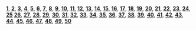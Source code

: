 **[1](https://ws.tsl.rocks/corp/f5825bb96dc9d061496fcea5926a16ba159a26ccd5518f8e63583c52fb68dd29)**, **[2](https://ws.tsl.rocks/corp/4eeaf112dd9983e997c8c9ec43e562763a8cd4a95f268b4bfeee5e39934f01de)**, **[3](https://ws.tsl.rocks/corp/3a4286c6f512d1e0b6d9866b1a1bb0f29abc36fd4a82b7b2cb39df192fce125d)**, **[4](https://ws.tsl.rocks/corp/c7836cb5499149d8631d0f49b7e91f08f0cf47c3bd10a9492ad6a3f7c25d7eab)**, **[5](https://ws.tsl.rocks/corp/15bb6468a62584f5281a81614dde743b4bbf2196289e4c346da53f96e2e140c1)**,
 **[6](https://ws.tsl.rocks/corp/1663ae68266882a1c09b5a4e5a16b97770e86390b7af7bcfc66b46213334a3a2)**, **[7](https://ws.tsl.rocks/corp/8690c5dbe16d9d069bed96f14a2f11a942c4259147f0623fa224dc50f4009b36)**, **[8](https://ws.tsl.rocks/corp/7ae9b210fd68f3dfa93682a1191388e569dc54fe9d762f02110cd7ac9c1d4477)**, **[9](https://ws.tsl.rocks/corp/22a6ca5b9d96d9fe15fd019792db66760757592e6e03678bf67bca27b028233b)**, **[10](https://ws.tsl.rocks/corp/051a82098a716580383e9ab0d025dd67a8e7ad93da00f1610c449a784f3dc825)**,
 **[11](https://ws.tsl.rocks/corp/38cd283c7bb8ee0390f5624e49a3465b1d4a8c789cc2d501f38918a16f6140e2)**, **[12](https://ws.tsl.rocks/corp/d6f4702c0a85549d019474868a68ecc1a6c546d73fa31f9336ee639a906ff0fe)**, **[13](https://ws.tsl.rocks/corp/03620dd2b01d0a0c2c7b03cb570214cd6c5872eb043bac01dcadeb6244f8d861)**, **[14](https://ws.tsl.rocks/corp/fb10f33f3db17b99b0d227f17e7fde76ef067dc4a4bb4ae05e46c76d2e5e8ea1)**, **[15](https://ws.tsl.rocks/corp/d8104c7dc7af4c8fec4c36c1425f9fe855a195bf4befb2595cad4f8f7bed7ddc)**,
 **[16](https://ws.tsl.rocks/corp/1495d852070d8182229d3cb26e828265d4525a9ef97a9b377415b803b01d6101)**, **[17](https://ws.tsl.rocks/corp/a05d1feeae198a1f2ef98606bf83fdfa2254f2ac62f3db20cd5b09449257b8cd)**, **[18](https://ws.tsl.rocks/corp/ac4e1665a51bdd039d04798e56c3bd85b526c57cf7015fd400b6c8d8ccd959a3)**, **[19](https://ws.tsl.rocks/corp/76701c008d6499f16ec942e61adc3d6d80e931ff9407f8281b492789f8fab908)**, **[20](https://ws.tsl.rocks/corp/8a3aea3b3dacfd3dcdb402e896204557e250b07b8a5e04b5814600c66cc1a25b)**,
 **[21](https://ws.tsl.rocks/corp/65faf5c743dd419a1573d1c665f229a41f1724e27d160e5d2b01a4417a707e0e)**, **[22](https://ws.tsl.rocks/corp/f9c3b5fe54cb33985284a6fe5351ab51fb691af909a2172570ee549050a93af2)**, **[23](https://ws.tsl.rocks/corp/4f0fa774b66e4f744a305525f92e7252205ae754df0f3982b577b32caf32cdbc)**, **[24](https://ws.tsl.rocks/corp/9919a50d277644f496c19d5becdf40abb251d000345f049632329f0b35b7fbf1)**, **[25](https://ws.tsl.rocks/corp/b60fb003fae650d1de18e7bca4fad04f9805501f4568d07ceb47bffdfeb613c1)**
**[26](https://ws.tsl.rocks/corp/b9a3e1e7fd3a235db7f440974db9210dc9a3b85c39fd437099f32f53cfe1e21c)**, **[27](https://ws.tsl.rocks/corp/779114322d677f05c7451cf2323327bd6ff62ec9513ba922e38578b0813f3bad)**, **[28](https://ws.tsl.rocks/corp/1be720217ab52db12c48c73fc6d02f0cd66130efe05373dd97926fac3992557d)**, **[29](https://ws.tsl.rocks/corp/6c8c526b366a9e9eb3eba3d3107b628042c005db03530961b24a722cc58a339e)**, **[30](https://ws.tsl.rocks/corp/99a4ba88f6a620cb9ea1da456127c978a858ffbda4e40b255fcf3365515da25d)**,
 **[31](https://ws.tsl.rocks/corp/7deb3943434ee3aa56bb4c29a0fb0831bcbc4b570a58a2809ea1a549b7df328e)**, **[32](https://ws.tsl.rocks/corp/3efaab24560531ff257e73bfb281a7e9c0a9d591ac5aff55d05d35f2fb5e1d73)**, **[33](https://ws.tsl.rocks/corp/cc9ed2698988a35d6dbb9e9762d6575b28204ab15fd7208b64e8108878a4b8f9)**, **[34](https://ws.tsl.rocks/corp/04bc2e393574e6987401e2851108ad114745016e9bec7b70cb49fc31d1981496)**, **[35](https://ws.tsl.rocks/corp/15831bc11de2a279f369118ffb2cd889844a6992e769889ad9e64f8ac15a410f)**,
 **[36](https://ws.tsl.rocks/corp/1a1250d276bf9541252070bbee9c6b216c91b12a837aaa8a8e8a90f490940538)**, **[37](https://ws.tsl.rocks/corp/85f6a14e4f7488eb8134ea422522636da92d121d81297b3018e1e69fac907762)**, **[38](https://ws.tsl.rocks/corp/89b20821cb6e619dced74a6e153a1d3ceafa70b1035fb7d61a6920d375e49f50)**, **[39](https://ws.tsl.rocks/corp/623f28fa77360220e64570e6493ec911dc1e814d1686305b7879da48d808d1cf)**, **[40](https://ws.tsl.rocks/corp/44e91582df527f0e9d3977b4c713db38b9c73a98e95ba353eccdcc601e64d027)**,
 **[41](https://ws.tsl.rocks/corp/4be10b4fa74e6bc45ea50d720527bec8db0312f419a419f203b09350d663c755)**, **[42](https://ws.tsl.rocks/corp/8c2109279ceb01bcca0aa5e85c151d5877831ac54199285743750e2ed343b407)**, **[43](https://ws.tsl.rocks/corp/1e4e3bc5f21c0b6cd362f404b88f09e18e26a8c0134a31015d6d7577a7230dc9)**, **[44](https://ws.tsl.rocks/corp/fc91552441e9553b76df7ca1870d63c6fd9e50f9c98a3d2bb9f6979b47bd845f)**, **[45](https://ws.tsl.rocks/corp/597bcb53e7f2e8f5bf2135602da30d76170ca6a5d950a0c60b5c617b6c32dead)**,
 **[46](https://ws.tsl.rocks/corp/107aa372f22d23bb567b3a7fefd3442d93a2984204d7189bbb0fed1ee976ede2)**, **[47](https://ws.tsl.rocks/corp/74b60d3e331a6a56ea4d17f4444f02a50808c013285ee0e0ccd54e4594e5e11b)**, **[48](https://ws.tsl.rocks/corp/f1c390fb4786da2cb59b7b39519a0ecf6022d4ba017d407af5286aa056682aff)**, **[49](https://ws.tsl.rocks/corp/28f06b2ed8c2d55fe437095ed09cf6559986f0bb3ea5ff99509341b5dbf04d65)**, **[50](https://ws.tsl.rocks/corp/a33256c155b161f595303ef4302912cc63ddfe306cad3f53457cf55508dcad75)**
